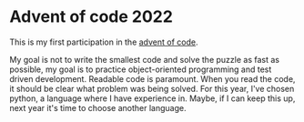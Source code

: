 # Advent of code 2022
This is my first participation in the [advent of code](https://adventofcode.com).

My goal is not to write the smallest code and solve the puzzle as fast as possible,
my goal is to practice object-oriented programming and test driven development. Readable code is paramount. When you
read the code, it should be clear what problem was being solved. For this year, I've chosen python, a language 
where I have experience in. Maybe, if I can keep this up, next year it's time to choose another language.